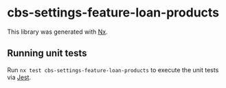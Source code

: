 # cbs-settings-feature-loan-products

This library was generated with [Nx](https://nx.dev).

## Running unit tests

Run `nx test cbs-settings-feature-loan-products` to execute the unit tests via [Jest](https://jestjs.io).
